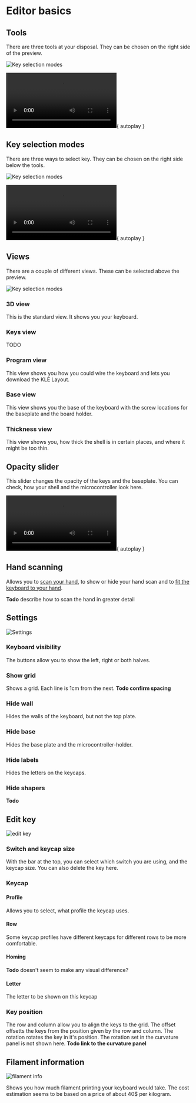 # Editor basics

## Tools

There are three tools at your disposal. They can be chosen on the right side of the preview.

![Key selection modes](../assets/tools.png)

![type:video](../assets/videos/tools.mp4){ autoplay }

## Key selection modes

There are three ways to select key. They can be chosen on the right side below the tools.

![Key selection modes](../assets/key-selection-modes.png)

![type:video](../assets/videos/key-selection-modes.mp4){ autoplay }

## Views

There are a couple of different views. These can be selected above the preview.

![Key selection modes](../assets/views.png)

### 3D view

This is the standard view. It shows you your keyboard.

### Keys view

TODO

### Program view

This view shows you how you could wire the keyboard and lets you download the KLE Layout.

### Base view

This view shows you the base of the keyboard with the screw locations for the baseplate and the board holder.

### Thickness view

This view shows you, how thick the shell is in certain places, and where it might be too thin.

## Opacity slider

This slider changes the opacity of the keys and the baseplate. You can check, how your shell and the microcontroller look here.

![type:video](../assets/videos/opacity.mp4){ autoplay }

## Hand scanning
Allows you to [scan your hand](hand-scans.md), to show or hide your hand scan and to [fit the keyboard to your hand](hand-fitting.md).

**Todo** describe how to scan the hand in greater detail

## Settings
![Settings](../assets/settings.png)

### Keyboard visibility
The buttons allow you to show the left, right or both halves.

### Show grid
Shows a grid. Each line is 1cm from the next. **Todo confirm spacing**

### Hide wall
Hides the walls of the keyboard, but not the top plate.

### Hide base
Hides the base plate and the microcontroller-holder.

### Hide labels
Hides the letters on the keycaps.

### Hide shapers
**Todo**

## Edit key
![edit key](../assets/edit-key.png)

### Switch and keycap size
With the bar at the top, you can select which switch you are using, and the keycap size. You can also delete the key here.

### Keycap
#### Profile
Allows you to select, what profile the keycap uses.

#### Row
Some keycap profiles have different keycaps for different rows to be more comfortable.

#### Homing
**Todo** doesn't seem to make any visual difference?

#### Letter
The letter to be shown on this keycap

### Key position
The row and column allow you to align the keys to the grid.
The offset offsetts the keys from the position given by the row and column.
The rotation rotates the key in it's position. The rotation set in the curvature panel is not shown here.
**Todo link to the curvature panel**

## Filament information
![filament info](../assets/filament-info.png)

Shows you how much filament printing your keyboard would take.
The cost estimation seems to be based on a price of about 40$ per kilogram.
